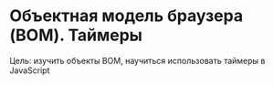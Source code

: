 # Объектная модель браузера (BOM). Таймеры <br>
Цель: изучить объекты BOM, научиться использовать таймеры в JavaScript
